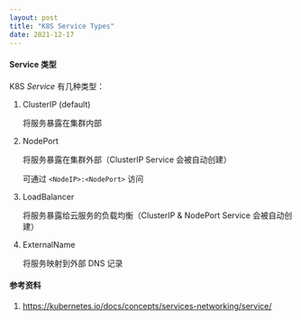 ```yaml
---
layout: post
title: "K8S Service Types"
date: 2021-12-17
---
```


#### **Service 类型**

K8S _Service_ 有几种类型：

1. ClusterIP (default)

   将服务暴露在集群内部

2. NodePort

   将服务暴露在集群外部（ClusterIP Service 会被自动创建）

   可通过 `<NodeIP>:<NodePort>` 访问

3. LoadBalancer

   将服务暴露给云服务的负载均衡（ClusterIP & NodePort Service 会被自动创建）

4. ExternalName

   将服务映射到外部 DNS 记录

#### **参考资料**

1. <https://kubernetes.io/docs/concepts/services-networking/service/>
